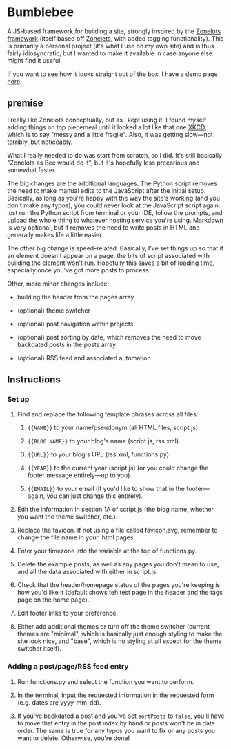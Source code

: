 # Bumblebee

A JS-based framework for building a site, strongly inspired by the [Zonelots framework](https://codeberg.org/01bbl/Zonelots) (itself based off [Zonelets](https://zonelets.net/), with added tagging functionality). This is primarily a personal project (it's what I use on my own site) and is thus fairly idiosyncratic, but I wanted to make it available in case anyone else might find it useful.

If you want to see how it looks straight out of the box, I have a demo page [here](https://bumblebee-framework.netlify.app/).

## premise

I really like Zonelots conceptually, but as I kept using it, I found myself adding things on top piecemeal until it looked a lot like that one [XKCD](https://xkcd.com/2347/), which is to say "messy and a little fragile". Also, it was getting slow—not terribly, but noticeably. 

What I really needed to do was start from scratch, so I did. It's still basically "Zonelots as Bee would do it", but it's hopefully less precarious and somewhat faster.

The big changes are the additional languages. The Python script removes the need to make manual edits to the JavaScript after the initial setup. Basically, as long as you're happy with the way the site's working (and you don't make any typos), you could never look at the JavaScript script again: just run the Python script from terminal or your IDE, follow the prompts, and upload the whole thing to whatever hosting service you're using. Markdown is very optional, but it removes the need to write posts in HTML and generally makes life a little easier. 

The other big change is speed-related. Basically, I've set things up so that if an element doesn't appear on a page, the bits of script associated with building the element won't run. Hopefully this saves a bit of loading time, especially once you've got more posts to process.

Other, more minor changes include:

- building the header from the pages array

- (optional) theme switcher

- (optional) post navigation within projects

- (optional) post sorting by date, which removes the need to move backdated posts in the posts array

- (optional) RSS feed and associated automation

## Instructions

### Set up

1. Find and replace the following template phrases across all files:

	1. `{{NAME}}` to your name/pseudonym (all HTML files, script.js).

	2. `{{BLOG NAME}}` to your blog's name (script.js, rss.xml).

	3. `{{URL}}` to your blog's URL (rss.xml, functions.py).

	4. `{{YEAR}}` to the current year (script.js) (or you could change the footer message entirely—up to you).

	5. `{{EMAIL}}` to your email (if you'd like to show that in the footer—again, you can just change this entirely).

2. Edit the information in section 1A of script.js (the blog name, whether you want the theme switcher, etc.).

3. Replace the favicon. If not using a file called favicon.svg, remember to change the file name in your .html pages.

3. Enter your timezone into the variable at the top of functions.py.

4. Delete the example posts, as well as any pages you don't mean to use, and all the data associated with either in script.js. 

5. Check that the header/homepage status of the pages you're keeping is how you'd like it (default shows teh test page in the header and the tags page on the home page).

6. Edit footer links to your preference.

7. Either add additional themes or turn off the theme switcher (current themes are "minimal", which is basically just enough styling to make the site look nice, and "base", which is no styling at all except for the theme switcher itself).

### Adding a post/page/RSS feed entry

1. Run functions.py and select the function you want to perform.

2. In the terminal, input the requested information in the requested form (e.g. dates are yyyy-mm-dd).

3. If you've backdated a post and you've set `sortPosts` to `false`, you'll have to move that entry in the post index by hand or posts won't be in date order. The same is true for any typos you want to fix or any posts you want to delete. Otherwise, you're done!